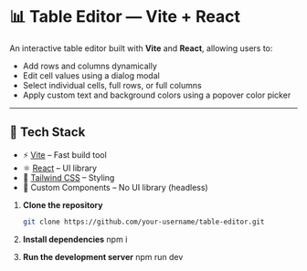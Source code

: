 # 📊 Table Editor — Vite + React

An interactive table editor built with **Vite** and **React**, allowing users to:

- Add rows and columns dynamically
- Edit cell values using a dialog modal
- Select individual cells, full rows, or full columns
- Apply custom text and background colors using a popover color picker

---

## 🚀 Tech Stack

- ⚡️ [Vite](https://vitejs.dev/) – Fast build tool
- ⚛️ [React](https://react.dev/) – UI library
- 🎨 [Tailwind CSS](https://tailwindcss.com/) – Styling
- 🧠 Custom Components – No UI library (headless)

  
1. **Clone the repository**
   ```bash
   git clone https://github.com/your-username/table-editor.git

2. **Install dependencies**
   npm i


3. **Run the development server**
   npm run dev
